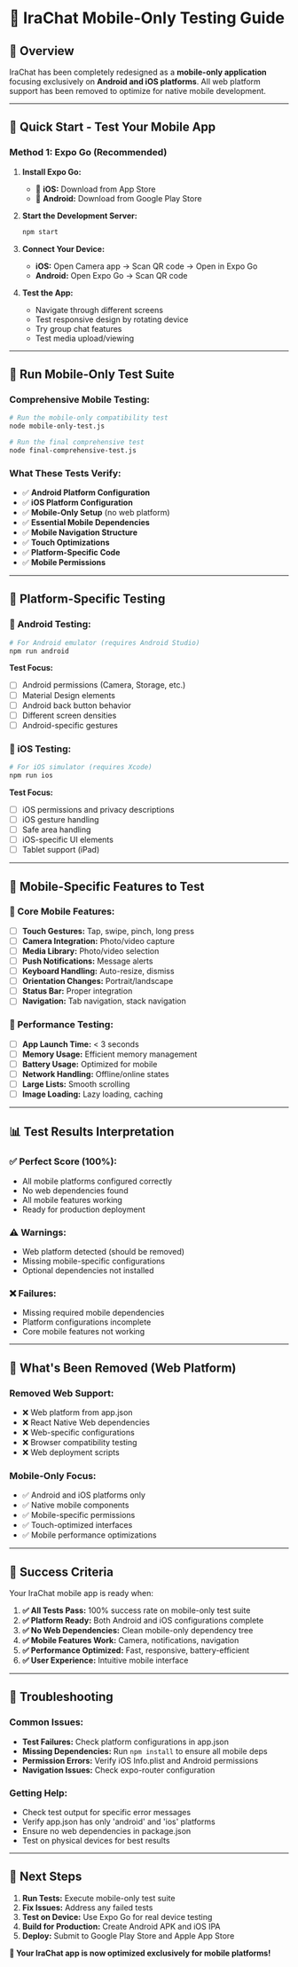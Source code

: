 # 📱 IraChat Mobile-Only Testing Guide

## 🎯 **Overview**

IraChat has been completely redesigned as a **mobile-only application** focusing exclusively on **Android and iOS platforms**. All web platform support has been removed to optimize for native mobile development.

---

## 🚀 **Quick Start - Test Your Mobile App**

### **Method 1: Expo Go (Recommended)**

1. **Install Expo Go:**

   - 📱 **iOS:** Download from App Store
   - 🤖 **Android:** Download from Google Play Store

2. **Start the Development Server:**

   ```bash
   npm start
   ```

3. **Connect Your Device:**

   - **iOS:** Open Camera app → Scan QR code → Open in Expo Go
   - **Android:** Open Expo Go → Scan QR code

4. **Test the App:**
   - Navigate through different screens
   - Test responsive design by rotating device
   - Try group chat features
   - Test media upload/viewing

---

## 🧪 **Run Mobile-Only Test Suite**

### **Comprehensive Mobile Testing:**

```bash
# Run the mobile-only compatibility test
node mobile-only-test.js

# Run the final comprehensive test
node final-comprehensive-test.js
```

### **What These Tests Verify:**

- ✅ **Android Platform Configuration**
- ✅ **iOS Platform Configuration**
- ✅ **Mobile-Only Setup** (no web platform)
- ✅ **Essential Mobile Dependencies**
- ✅ **Mobile Navigation Structure**
- ✅ **Touch Optimizations**
- ✅ **Platform-Specific Code**
- ✅ **Mobile Permissions**

---

## 📱 **Platform-Specific Testing**

### **🤖 Android Testing:**

```bash
# For Android emulator (requires Android Studio)
npm run android
```

**Test Focus:**

- [ ] Android permissions (Camera, Storage, etc.)
- [ ] Material Design elements
- [ ] Android back button behavior
- [ ] Different screen densities
- [ ] Android-specific gestures

### **🍎 iOS Testing:**

```bash
# For iOS simulator (requires Xcode)
npm run ios
```

**Test Focus:**

- [ ] iOS permissions and privacy descriptions
- [ ] iOS gesture handling
- [ ] Safe area handling
- [ ] iOS-specific UI elements
- [ ] Tablet support (iPad)

---

## 🎯 **Mobile-Specific Features to Test**

### **📱 Core Mobile Features:**

- [ ] **Touch Gestures:** Tap, swipe, pinch, long press
- [ ] **Camera Integration:** Photo/video capture
- [ ] **Media Library:** Photo/video selection
- [ ] **Push Notifications:** Message alerts
- [ ] **Keyboard Handling:** Auto-resize, dismiss
- [ ] **Orientation Changes:** Portrait/landscape
- [ ] **Status Bar:** Proper integration
- [ ] **Navigation:** Tab navigation, stack navigation

### **🔧 Performance Testing:**

- [ ] **App Launch Time:** < 3 seconds
- [ ] **Memory Usage:** Efficient memory management
- [ ] **Battery Usage:** Optimized for mobile
- [ ] **Network Handling:** Offline/online states
- [ ] **Large Lists:** Smooth scrolling
- [ ] **Image Loading:** Lazy loading, caching

---

## 📊 **Test Results Interpretation**

### **✅ Perfect Score (100%):**

- All mobile platforms configured correctly
- No web dependencies found
- All mobile features working
- Ready for production deployment

### **⚠️ Warnings:**

- Web platform detected (should be removed)
- Missing mobile-specific configurations
- Optional dependencies not installed

### **❌ Failures:**

- Missing required mobile dependencies
- Platform configurations incomplete
- Core mobile features not working

---

## 🚫 **What's Been Removed (Web Platform)**

### **Removed Web Support:**

- ❌ Web platform from app.json
- ❌ React Native Web dependencies
- ❌ Web-specific configurations
- ❌ Browser compatibility testing
- ❌ Web deployment scripts

### **Mobile-Only Focus:**

- ✅ Android and iOS platforms only
- ✅ Native mobile components
- ✅ Mobile-specific permissions
- ✅ Touch-optimized interfaces
- ✅ Mobile performance optimizations

---

## 🎉 **Success Criteria**

Your IraChat mobile app is ready when:

1. **✅ All Tests Pass:** 100% success rate on mobile-only test suite
2. **✅ Platform Ready:** Both Android and iOS configurations complete
3. **✅ No Web Dependencies:** Clean mobile-only dependency tree
4. **✅ Mobile Features Work:** Camera, notifications, navigation
5. **✅ Performance Optimized:** Fast, responsive, battery-efficient
6. **✅ User Experience:** Intuitive mobile interface

---

## 🔧 **Troubleshooting**

### **Common Issues:**

- **Test Failures:** Check platform configurations in app.json
- **Missing Dependencies:** Run `npm install` to ensure all mobile deps
- **Permission Errors:** Verify iOS Info.plist and Android permissions
- **Navigation Issues:** Check expo-router configuration

### **Getting Help:**

- Check test output for specific error messages
- Verify app.json has only 'android' and 'ios' platforms
- Ensure no web dependencies in package.json
- Test on physical devices for best results

---

## 📱 **Next Steps**

1. **Run Tests:** Execute mobile-only test suite
2. **Fix Issues:** Address any failed tests
3. **Test on Device:** Use Expo Go for real device testing
4. **Build for Production:** Create Android APK and iOS IPA
5. **Deploy:** Submit to Google Play Store and Apple App Store

**🎯 Your IraChat app is now optimized exclusively for mobile platforms!**
